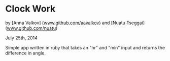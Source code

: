 Clock Work
==========

by [Anna Valkov] (www.github.com/aavalkov) and [Nuatu Tseggai] (www.github.com/nuatu)

July 25th, 2014

Simple app written in ruby that takes an "hr" and "min" input and returns the difference in angle. 


